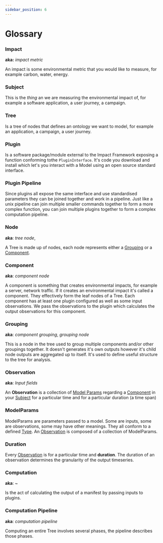 ```yaml
---
sidebar_position: 6
---
```


# Glossary

### Impact

**aka:** *impact metric*

An impact is some environmental metric that you would like to measure, for example carbon, water, energy.

### Subject

This is the *thing* an we are measuring the environmental impact of, for example a software application, a user journey, a campaign.

### Tree 

Is a tree of nodes that defines an ontology we want to model, for example an application, a campaign, a user journey. 


### Plugin

Is a software package/module external to the Impact Framework exposing a function conforming tothe `PluginInterface`. It's code you download and install which let's you interact with a Model using an open source standard interface.


### Plugin Pipeline

Since plugins all expose the same interface and use standardised parameters they can be joined together and work in a pipeline. Just like a unix pipeline can join multiple smaller commands together to form a more complex function, you can join multiple plugins together to form a complex computation pipeline.

###  Node

**aka**: *tree node*,

A Tree is made up of nodes, each node represents either a [Grouping](#Grouping) or a [Component](#Component). 

### Component

**aka**: *component node*

A component is something that creates environmental impacts, for example a server, network traffic. If it creates an environmental impact it's called a component. They effectively form the leaf nodes of a Tree. Each component has at least one plugin configured as well as some input observations. We pass the observations to the plugin which calculates the output observations for this component.

### Grouping

**aka**: *component grouping*, *grouping node*

This is a node in the tree used to group multiple components and/or other groupings together. It doesn't generates it's own outputs however it's child node outputs are aggregated up to itself. It's used to define useful structure to the tree for analysis.

### Observation

**aka**: *Input fields*

An **Observation** is a collection of [Model Params](#modelparams) regarding a [Component](#component) in your [Subject](#subject) for a particular time and for a particular duration (a time span)

### ModelParams

ModelParams are parameters passed to a model. Some are inputs, some are observations, some may have other meanings. They all conform to a defined [Type](https://github.com/Green-Software-Foundation/if/blob/29280ff9cd9c9a843ab1842c728751aafdf21756/src/types/impl.ts#L14). An [Observation](#observation) is composed of a collection of ModelParams.

### Duration

Every [Observation](#observation) is for a particular time and **duration**. The duration of an observation determines the granularity of the output timeseries.

### Computation

**aka**: ~

Is the act of calculating the output of a manifest by passing inputs to plugins.

### Computation Pipeline

**aka**: *computation pipeline*

Computing an entire Tree involves several phases, the pipeline describes those phases.
